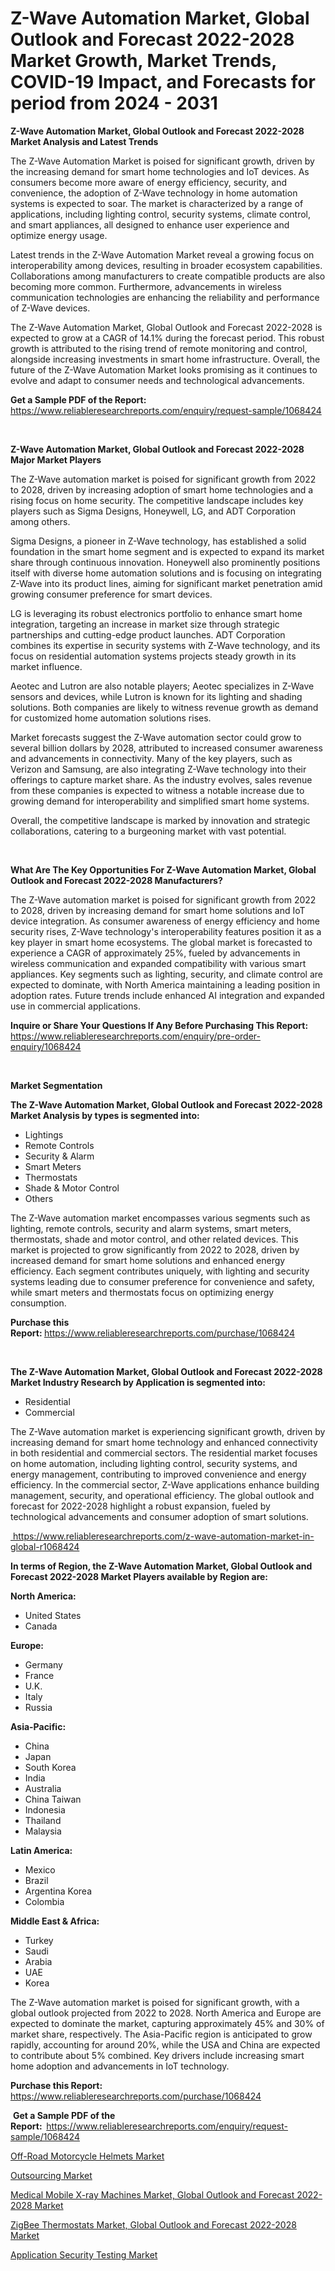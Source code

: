 <p><h1>Z-Wave Automation Market, Global Outlook and Forecast 2022-2028 Market Growth, Market Trends, COVID-19 Impact, and Forecasts for period from 2024 - 2031</h1></p><p><strong>Z-Wave Automation Market, Global Outlook and Forecast 2022-2028 Market Analysis and Latest Trends</strong></p>
<p><p>The Z-Wave Automation Market is poised for significant growth, driven by the increasing demand for smart home technologies and IoT devices. As consumers become more aware of energy efficiency, security, and convenience, the adoption of Z-Wave technology in home automation systems is expected to soar. The market is characterized by a range of applications, including lighting control, security systems, climate control, and smart appliances, all designed to enhance user experience and optimize energy usage.</p><p>Latest trends in the Z-Wave Automation Market reveal a growing focus on interoperability among devices, resulting in broader ecosystem capabilities. Collaborations among manufacturers to create compatible products are also becoming more common. Furthermore, advancements in wireless communication technologies are enhancing the reliability and performance of Z-Wave devices.</p><p>The Z-Wave Automation Market, Global Outlook and Forecast 2022-2028 is expected to grow at a CAGR of 14.1% during the forecast period. This robust growth is attributed to the rising trend of remote monitoring and control, alongside increasing investments in smart home infrastructure. Overall, the future of the Z-Wave Automation Market looks promising as it continues to evolve and adapt to consumer needs and technological advancements.</p></p>
<p><strong>Get a Sample PDF of the Report:&nbsp;</strong> <a href="https://www.reliableresearchreports.com/enquiry/request-sample/1068424">https://www.reliableresearchreports.com/enquiry/request-sample/1068424</a></p>
<p>&nbsp;</p>
<p><strong>Z-Wave Automation Market, Global Outlook and Forecast 2022-2028 Major Market Players</strong></p>
<p><p>The Z-Wave automation market is poised for significant growth from 2022 to 2028, driven by increasing adoption of smart home technologies and a rising focus on home security. The competitive landscape includes key players such as Sigma Designs, Honeywell, LG, and ADT Corporation among others.</p><p>Sigma Designs, a pioneer in Z-Wave technology, has established a solid foundation in the smart home segment and is expected to expand its market share through continuous innovation. Honeywell also prominently positions itself with diverse home automation solutions and is focusing on integrating Z-Wave into its product lines, aiming for significant market penetration amid growing consumer preference for smart devices.</p><p>LG is leveraging its robust electronics portfolio to enhance smart home integration, targeting an increase in market size through strategic partnerships and cutting-edge product launches. ADT Corporation combines its expertise in security systems with Z-Wave technology, and its focus on residential automation systems projects steady growth in its market influence.</p><p>Aeotec and Lutron are also notable players; Aeotec specializes in Z-Wave sensors and devices, while Lutron is known for its lighting and shading solutions. Both companies are likely to witness revenue growth as demand for customized home automation solutions rises.</p><p>Market forecasts suggest the Z-Wave automation sector could grow to several billion dollars by 2028, attributed to increased consumer awareness and advancements in connectivity. Many of the key players, such as Verizon and Samsung, are also integrating Z-Wave technology into their offerings to capture market share. As the industry evolves, sales revenue from these companies is expected to witness a notable increase due to growing demand for interoperability and simplified smart home systems. </p><p>Overall, the competitive landscape is marked by innovation and strategic collaborations, catering to a burgeoning market with vast potential.</p></p>
<p>&nbsp;</p>
<p><strong>What Are The Key Opportunities For Z-Wave Automation Market, Global Outlook and Forecast 2022-2028 Manufacturers?</strong></p>
<p><p>The Z-Wave automation market is poised for significant growth from 2022 to 2028, driven by increasing demand for smart home solutions and IoT device integration. As consumer awareness of energy efficiency and home security rises, Z-Wave technology's interoperability features position it as a key player in smart home ecosystems. The global market is forecasted to experience a CAGR of approximately 25%, fueled by advancements in wireless communication and expanded compatibility with various smart appliances. Key segments such as lighting, security, and climate control are expected to dominate, with North America maintaining a leading position in adoption rates. Future trends include enhanced AI integration and expanded use in commercial applications.</p></p>
<p><strong>Inquire or Share Your Questions If Any Before Purchasing This Report:</strong> <a href="https://www.reliableresearchreports.com/enquiry/pre-order-enquiry/1068424">https://www.reliableresearchreports.com/enquiry/pre-order-enquiry/1068424</a></p>
<p>&nbsp;</p>
<p><strong>Market Segmentation</strong></p>
<p><strong>The Z-Wave Automation Market, Global Outlook and Forecast 2022-2028 Market Analysis by types is segmented into:</strong></p>
<p><ul><li>Lightings</li><li>Remote Controls</li><li>Security & Alarm</li><li>Smart Meters</li><li>Thermostats</li><li>Shade & Motor Control</li><li>Others</li></ul></p>
<p><p>The Z-Wave automation market encompasses various segments such as lighting, remote controls, security and alarm systems, smart meters, thermostats, shade and motor control, and other related devices. This market is projected to grow significantly from 2022 to 2028, driven by increased demand for smart home solutions and enhanced energy efficiency. Each segment contributes uniquely, with lighting and security systems leading due to consumer preference for convenience and safety, while smart meters and thermostats focus on optimizing energy consumption.</p></p>
<p><strong>Purchase this Report:&nbsp;</strong><a href="https://www.reliableresearchreports.com/purchase/1068424">https://www.reliableresearchreports.com/purchase/1068424</a></p>
<p>&nbsp;</p>
<p><strong>The Z-Wave Automation Market, Global Outlook and Forecast 2022-2028 Market Industry Research by Application is segmented into:</strong></p>
<p><ul><li>Residential</li><li>Commercial</li></ul></p>
<p><p>The Z-Wave automation market is experiencing significant growth, driven by increasing demand for smart home technology and enhanced connectivity in both residential and commercial sectors. The residential market focuses on home automation, including lighting control, security systems, and energy management, contributing to improved convenience and energy efficiency. In the commercial sector, Z-Wave applications enhance building management, security, and operational efficiency. The global outlook and forecast for 2022-2028 highlight a robust expansion, fueled by technological advancements and consumer adoption of smart solutions.</p></p>
<p><a href="https://www.reliableresearchreports.com/z-wave-automation-market-in-global-r1068424">&nbsp;https://www.reliableresearchreports.com/z-wave-automation-market-in-global-r1068424</a></p>
<p><strong>In terms of Region, the Z-Wave Automation Market, Global Outlook and Forecast 2022-2028 Market Players available by Region are:</strong></p>
<p>
    <p> <strong> North America: </strong>
        <ul>
            <li>United States</li>
            <li>Canada</li>
        </ul>
        </p> 
    <p> <strong> Europe: </strong>
        <ul>
            <li>Germany</li>
            <li>France</li>
            <li>U.K.</li>
            <li>Italy</li>
            <li>Russia</li>
        </ul>
        </p> 
    <p> <strong> Asia-Pacific: </strong>
        <ul>
            <li>China</li>
            <li>Japan</li>
            <li>South Korea</li>
            <li>India</li>
            <li>Australia</li>
            <li>China Taiwan</li>
            <li>Indonesia</li>
            <li>Thailand</li>
            <li>Malaysia</li>
        </ul>
        </p> 
    <p> <strong> Latin America: </strong>
        <ul>
            <li>Mexico</li>
            <li>Brazil</li>
            <li>Argentina Korea</li>
            <li>Colombia</li>
        </ul>
        </p> 
    <p> <strong> Middle East & Africa: </strong>
        <ul>
            <li>Turkey</li>
            <li>Saudi</li>
            <li>Arabia</li>
            <li>UAE</li>
            <li>Korea</li>
        </ul>
    </p>
    </p>
<p><p>The Z-Wave automation market is poised for significant growth, with a global outlook projected from 2022 to 2028. North America and Europe are expected to dominate the market, capturing approximately 45% and 30% of market share, respectively. The Asia-Pacific region is anticipated to grow rapidly, accounting for around 20%, while the USA and China are expected to contribute about 5% combined. Key drivers include increasing smart home adoption and advancements in IoT technology.</p></p>
<p><strong>Purchase this Report: </strong><a href="https://www.reliableresearchreports.com/purchase/1068424">https://www.reliableresearchreports.com/purchase/1068424</a></p>
<p>&nbsp;<strong>Get a Sample PDF of the Report:&nbsp;&nbsp;</strong><a href="https://www.reliableresearchreports.com/enquiry/request-sample/1068424">https://www.reliableresearchreports.com/enquiry/request-sample/1068424</a></p>
<p><strong></strong></p>
<p><p><a href="https://issuu.com/reportprime-2/docs/off-road-motorcycle-helmets-market-_76252f15192f71">Off-Road Motorcycle Helmets Market</a></p><p><a href="https://www.linkedin.com/pulse/outsourcing-market-size-growth-industry-analysis-segmentation-iqppe?trackingId=1st9SneYTai0aMw%2FvoXqBA%3D%3D">Outsourcing Market</a></p><p><a href="https://github.com/santosh758595/Market-Research-Report-List-6/blob/main/medical-mobile-x-ray-machines-market-global-outlook-and-forecast-2022-2028-market.md">Medical Mobile X-ray Machines Market, Global Outlook and Forecast 2022-2028 Market</a></p><p><a href="https://github.com/elizabethdagraca/Market-Research-Report-List-4/blob/main/zigbee-thermostats-market-global-outlook-and-forecast-2022-2028-market.md">ZigBee Thermostats Market, Global Outlook and Forecast 2022-2028 Market</a></p><p><a href="https://www.linkedin.com/pulse/global-application-security-testing-market-status-2024-2031-hy7pe?trackingId=ltQM9AyzQHyIi4K7RO5HZA%3D%3D">Application Security Testing Market</a></p></p>